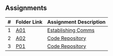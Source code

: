 ##  Assignments

|   #   | Folder Link | Assignment Description |
| :---: | ----------- | ---------------------- |
|   1   | [A01](./A01/README.md) | [Establishing Comms ](./A01/README.md) |
|   2   | [A02](./A02/README.md) | [Code Repository ](./A02/README.md) |
|   3   | [P01](./P01/README.md) | [Code Repository ](./A02/README.md) |
